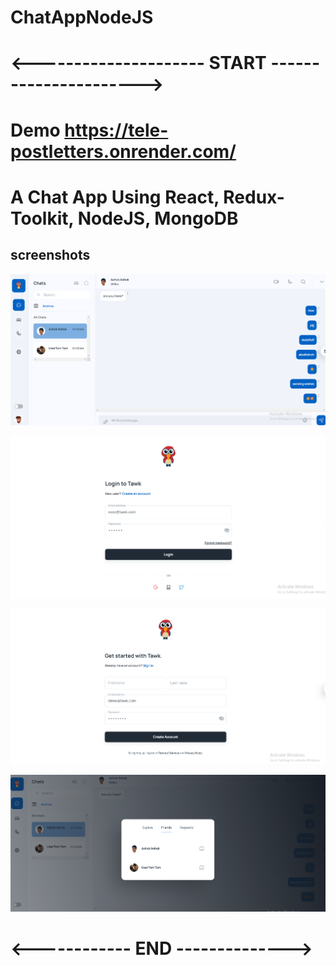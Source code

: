 # ChatAppNodeJS

# <--------------------- START ---------------------->

# Demo https://tele-postletters.onrender.com/  

# A Chat App Using React, Redux-Toolkit, NodeJS, MongoDB

## screenshots

![HomePage](screenshots/UserChat.png?raw=true "Chat")

![HomePage](screenshots/Login.png?raw=true "Login")

![HomePage](screenshots/Register.png?raw=true "Register")

![HomePage](screenshots/SendRequest.png?raw=true "Requests")

 
# <------------ END -------------->
